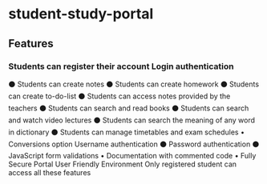 # student-study-portal
## Features
### Students can register their account Login authentication
⚫ Students can create notes 
⚫ Students can create homework
⚫ Students can create to-do-list
⚫ Students can access notes provided by the teachers
⚫ Students can search and read books
⚫ Students can search and watch video lectures
⚫ Students can search the meaning of any word in dictionary
⚫ Students can manage timetables and exam schedules
• Conversions option
Username authentication
⚫ Password authentication
⚫ JavaScript form validations
• Documentation with commented code
•
Fully Secure Portal
User Friendly Environment
Only registered student can access all these features
